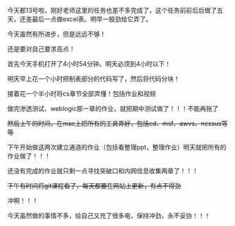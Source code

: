 今天都13号啦，刚好老师这里的任务也差不多完成了，这个任务前前后后做了五天，还差最后一点做excel表。明早一股劲给它弄了。  

今天虽然有所进步，但是远远不够！  

还是要对自己要求高点！

首先今天手机打开了4小时54分钟。明天必须到4小时以下！  

明天早上花一个小时把制表部分的代码写了，然后将代码分块！  

接着花一个半小时将cs章节全部弄懂！包括作业和视频  

做完渗透测试、weblogic那一章的作业，就把期中测试做了！！！不能再拖了  

~~然后上午的时间，在mac上把所有的工具弄好，包括cd、msf、awvs、nessus等等~~

下午开始做这两次建立通道的作业（包括看整理ppt，整理作业）明天就把所有的作业做了！！！  

还没有完成的作业就只剩一点寻找突破口和内网信息收集两章了！！！ 

~~下午有时间将git课程看了，每天都要在网站上更新，有点不得劲~~

冲啊！！！  

今天虽然做的事情不多，给自己又充了很多电，保持冲劲，永不妥协！！！
